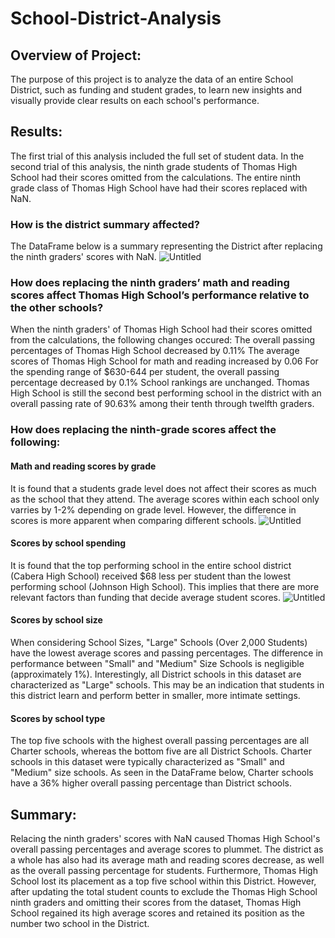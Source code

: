 # School-District-Analysis

## Overview of Project:
The purpose of this project is to analyze the data of an entire School District, such as funding and student grades, to learn new insights and visually provide clear results on each school's performance.

## Results:
The first trial of this analysis included the full set of student data. In the second trial of this analysis, the ninth grade students of Thomas High School had their scores omitted from the calculations. The entire ninth grade class of Thomas High School have had their scores replaced with NaN. 
### How is the district summary affected?
The DataFrame below is a summary representing the District after replacing the ninth graders' scores with NaN.
![Untitled](https://user-images.githubusercontent.com/38533045/127780851-c8b657aa-f74b-4fa8-86e4-59cc5028a936.png)

### How does replacing the ninth graders’ math and reading scores affect Thomas High School’s performance relative to the other schools?
When the ninth graders' of Thomas High School had their scores omitted from the calculations, the following changes occured:
The overall passing percentages of Thomas High School decreased by 0.11%
The average scores of Thomas High School for math and reading increased by 0.06
For the spending range of $630-644 per student, the overall passing percentage decreased by 0.1%
School rankings are unchanged. Thomas High School is still the second best performing school in the district with an overall passing rate of 90.63% among their tenth through twelfth graders.

### How does replacing the ninth-grade scores affect the following:
#### Math and reading scores by grade
It is found that a students grade level does not affect their scores as much as the school that they attend. The average scores within each school only varries by 1-2% depending on grade level. However, the difference in scores is more apparent when comparing different schools.
![Untitled](https://user-images.githubusercontent.com/38533045/127781393-05788b17-cb2a-4482-b25d-4c35dfc67b23.png)

#### Scores by school spending
It is found that the top performing school in the entire school district (Cabera High School) received $68 less per student than the lowest performing school (Johnson High School). This implies that there are more relevant factors than funding that decide average student scores.
![Untitled](https://user-images.githubusercontent.com/38533045/127781498-072e1c29-a9f5-45df-9abd-7cb554b590f8.png)

#### Scores by school size
When considering School Sizes, "Large" Schools (Over 2,000 Students) have the lowest average scores and passing percentages. The difference in performance between "Small" and "Medium" Size Schools is negligible (approximately 1%). Interestingly, all District schools in this dataset are characterized as "Large" schools. This may be an indication that students in this district learn and perform better in smaller, more intimate settings.


#### Scores by school type
The top five schools with the highest overall passing percentages are all Charter schools, whereas the bottom five are all District Schools. Charter schools in this dataset were typically characterized as "Small" and "Medium" size schools. As seen in the DataFrame below, Charter schools have a 36% higher overall passing percentage than District schools.


## Summary:
Relacing the ninth graders' scores with NaN caused Thomas High School's overall passing percentages and average scores to plummet. The district as a whole has also had its average math and reading scores decrease, as well as the overall passing percentage for students. Furthermore, Thomas High School lost its placement as a top five school within this District. However, after updating the total student counts to exclude the Thomas High School ninth graders and omitting their scores from the dataset, Thomas High School regained its high average scores and retained its position as the number two school in the District. 
